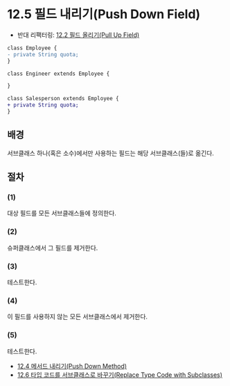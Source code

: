 # 12.5 필드 내리기(Push Down Field)
- 반대 리팩터링: [12.2 필드 올리기(Pull Up Field)](https://github.com/wonder13662/refactoring-v2/blob/writing/chapter12/12-2.md)
``` diff
class Employee {
- private String quota;
}

class Engineer extends Employee {

}

class Salesperson extends Employee {
+ private String quota;
}
```

## 배경
서브클래스 하나(혹은 소수)에서만 사용하는 필드는 해당 서브클래스(들)로 옮긴다.
## 절차
### (1)
대상 필드를 모든 서브클래스들에 정의한다.
### (2)
슈퍼클래스에서 그 필드를 제거한다.
### (3)
테스트한다.
### (4)
이 필드를 사용하지 않는 모든 서브클래스에서 제거한다.
### (5)
테스트한다.

- [12.4 메서드 내리기(Push Down Method)](https://github.com/wonder13662/refactoring-v2/blob/writing/chapter12/12-4.md)
- [12.6 타입 코드를 서브클래스로 바꾸기(Replace Type Code with Subclasses)](https://github.com/wonder13662/refactoring-v2/blob/writing/chapter12/12-6.md)